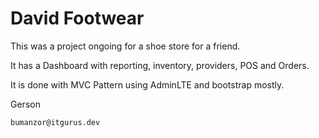 # David Footwear

This was a project ongoing for a shoe store for a friend. 

It has a Dashboard with reporting, inventory, providers, POS and Orders. 

It is done with MVC Pattern using AdminLTE and bootstrap mostly.

Gerson

`bumanzor@itgurus.dev`